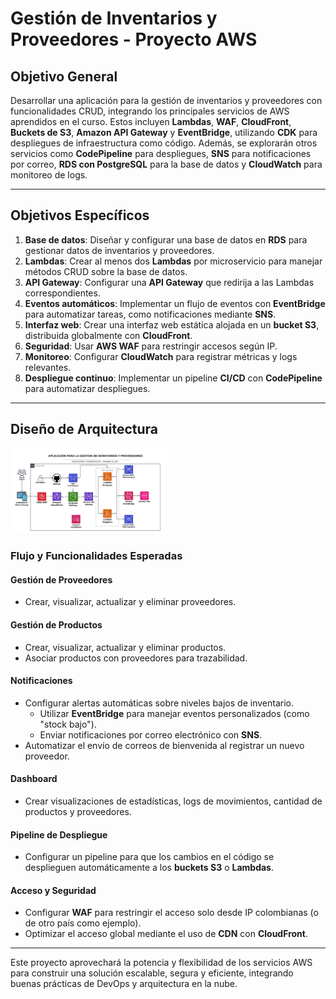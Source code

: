 # Gestión de Inventarios y Proveedores - Proyecto AWS

## Objetivo General
Desarrollar una aplicación para la gestión de inventarios y proveedores con funcionalidades CRUD, integrando los principales servicios de AWS aprendidos en el curso. Estos incluyen **Lambdas**, **WAF**, **CloudFront**, **Buckets de S3**, **Amazon API Gateway** y **EventBridge**, utilizando **CDK** para despliegues de infraestructura como código. Además, se explorarán otros servicios como **CodePipeline** para despliegues, **SNS** para notificaciones por correo, **RDS con PostgreSQL** para la base de datos y **CloudWatch** para monitoreo de logs.

---

## Objetivos Específicos

1. **Base de datos**: Diseñar y configurar una base de datos en **RDS** para gestionar datos de inventarios y proveedores.
2. **Lambdas**: Crear al menos dos **Lambdas** por microservicio para manejar métodos CRUD sobre la base de datos.
3. **API Gateway**: Configurar una **API Gateway** que redirija a las Lambdas correspondientes.
4. **Eventos automáticos**: Implementar un flujo de eventos con **EventBridge** para automatizar tareas, como notificaciones mediante **SNS**.
5. **Interfaz web**: Crear una interfaz web estática alojada en un **bucket S3**, distribuida globalmente con **CloudFront**.
6. **Seguridad**: Usar **AWS WAF** para restringir accesos según IP.
7. **Monitoreo**: Configurar **CloudWatch** para registrar métricas y logs relevantes.
8. **Despliegue continuo**: Implementar un pipeline **CI/CD** con **CodePipeline** para automatizar despliegues.

---

## Diseño de Arquitectura
<img src="./Diagrama AWS.png" alt="Diagrama" width="50%">

### Flujo y Funcionalidades Esperadas

#### **Gestión de Proveedores**
- Crear, visualizar, actualizar y eliminar proveedores.

#### **Gestión de Productos**
- Crear, visualizar, actualizar y eliminar productos.
- Asociar productos con proveedores para trazabilidad.

#### **Notificaciones**
- Configurar alertas automáticas sobre niveles bajos de inventario.
  - Utilizar **EventBridge** para manejar eventos personalizados (como "stock bajo").
  - Enviar notificaciones por correo electrónico con **SNS**.
- Automatizar el envío de correos de bienvenida al registrar un nuevo proveedor.

#### **Dashboard**
- Crear visualizaciones de estadísticas, logs de movimientos, cantidad de productos y proveedores.

#### **Pipeline de Despliegue**
- Configurar un pipeline para que los cambios en el código se desplieguen automáticamente a los **buckets S3** o **Lambdas**.

#### **Acceso y Seguridad**
- Configurar **WAF** para restringir el acceso solo desde IP colombianas (o de otro país como ejemplo).
- Optimizar el acceso global mediante el uso de **CDN** con **CloudFront**.

---

Este proyecto aprovechará la potencia y flexibilidad de los servicios AWS para construir una solución escalable, segura y eficiente, integrando buenas prácticas de DevOps y arquitectura en la nube.
